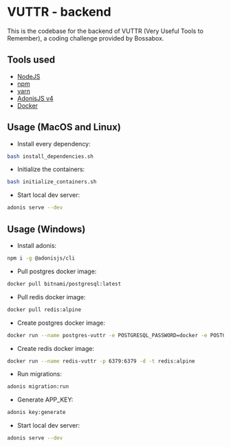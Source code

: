 # VUTTR - backend

This is the codebase for the backend of VUTTR (Very Useful Tools to Remember), a coding challenge provided by Bossabox.

## Tools used
- [NodeJS](https://nodejs.org/en/)
- [npm](https://www.npmjs.com/)
- [yarn](https://classic.yarnpkg.com/en/docs/install)
- [AdonisJS v4](https://adonisjs.com/)
- [Docker](https://www.docker.com/get-started)

## Usage (MacOS and Linux)
- Install every dependency:

```bash
bash install_dependencies.sh
```

- Initialize the containers:

```bash
bash initialize_containers.sh
```

- Start local dev server:

```bash
adonis serve --dev
```

## Usage (Windows)
- Install adonis:

```bash
npm i -g @adonisjs/cli
```

- Pull postgres docker image:

```bash
docker pull bitnami/postgresql:latest
```

- Pull redis docker image:

```bash
docker pull redis:alpine
```

- Create postgres docker image:

```bash
docker run --name postgres-vuttr -e POSTGRESQL_PASSWORD=docker -e POSTGRESQL_USERNAME=postgres -e POSTGRESQL_DATABASE=vuttr -p 5432:5432 -d bitnami/postgresql:latest
```

- Create redis docker image:

```bash
docker run --name redis-vuttr -p 6379:6379 -d -t redis:alpine
```

- Run migrations:

```bash
adonis migration:run
```

- Generate APP_KEY:

```bash
adonis key:generate
```

- Start local dev server:

```bash
adonis serve --dev
```
